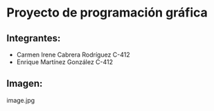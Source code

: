 # Proyecto de programación gráfica

## Integrantes:
- Carmen Irene Cabrera Rodríguez C-412
- Enrique Martínez González C-412

## Imagen:
image.jpg